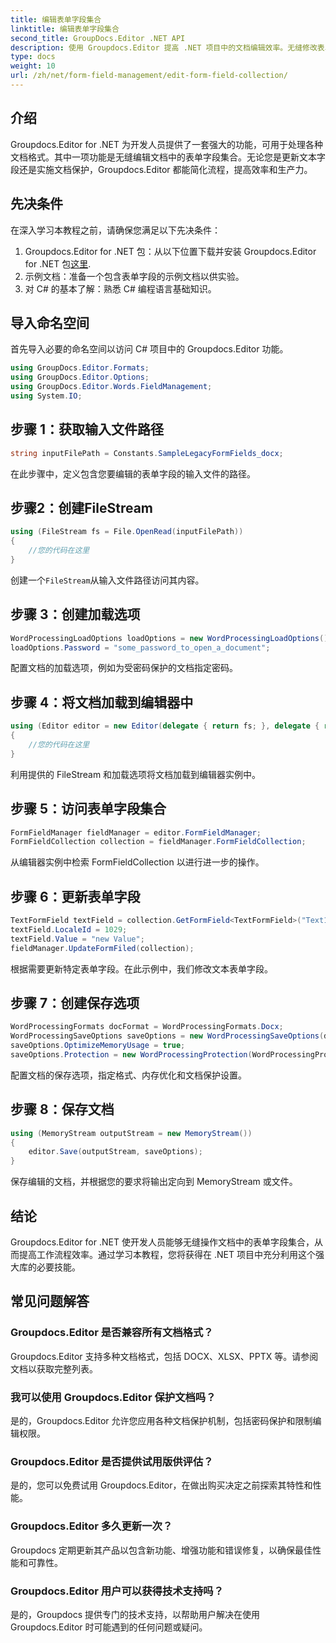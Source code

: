 ```yaml
---
title: 编辑表单字段集合
linktitle: 编辑表单字段集合
second_title: GroupDocs.Editor .NET API
description: 使用 Groupdocs.Editor 提高 .NET 项目中的文档编辑效率。无缝修改表单字段集合。
type: docs
weight: 10
url: /zh/net/form-field-management/edit-form-field-collection/
---
```

## 介绍
Groupdocs.Editor for .NET 为开发人员提供了一套强大的功能，可用于处理各种文档格式。其中一项功能是无缝编辑文档中的表单字段集合。无论您是更新文本字段还是实施文档保护，Groupdocs.Editor 都能简化流程，提高效率和生产力。
## 先决条件
在深入学习本教程之前，请确保您满足以下先决条件：
1.  Groupdocs.Editor for .NET 包：从以下位置下载并安装 Groupdocs.Editor for .NET 包[这里](https://releases.groupdocs.com/editor/net/).
2. 示例文档：准备一个包含表单字段的示例文档以供实验。
3. 对 C# 的基本了解：熟悉 C# 编程语言基础知识。

## 导入命名空间
首先导入必要的命名空间以访问 C# 项目中的 Groupdocs.Editor 功能。
```csharp
using GroupDocs.Editor.Formats;
using GroupDocs.Editor.Options;
using GroupDocs.Editor.Words.FieldManagement;
using System.IO;
```
## 步骤 1：获取输入文件路径
```csharp
string inputFilePath = Constants.SampleLegacyFormFields_docx;
```
在此步骤中，定义包含您要编辑的表单字段的输入文件的路径。
## 步骤2：创建FileStream
```csharp
using (FileStream fs = File.OpenRead(inputFilePath))
{
    //您的代码在这里
}
```
创建一个`FileStream`从输入文件路径访问其内容。
## 步骤 3：创建加载选项
```csharp
WordProcessingLoadOptions loadOptions = new WordProcessingLoadOptions();
loadOptions.Password = "some_password_to_open_a_document";
```
配置文档的加载选项，例如为受密码保护的文档指定密码。
## 步骤 4：将文档加载到编辑器中
```csharp
using (Editor editor = new Editor(delegate { return fs; }, delegate { return loadOptions; }))
{
    //您的代码在这里
}
```
利用提供的 FileStream 和加载选项将文档加载到编辑器实例中。
## 步骤 5：访问表单字段集合
```csharp
FormFieldManager fieldManager = editor.FormFieldManager;
FormFieldCollection collection = fieldManager.FormFieldCollection;
```
从编辑器实例中检索 FormFieldCollection 以进行进一步的操作。
## 步骤 6：更新表单字段
```csharp
TextFormField textField = collection.GetFormField<TextFormField>("Text1");
textField.LocaleId = 1029;
textField.Value = "new Value";
fieldManager.UpdateFormFiled(collection);
```
根据需要更新特定表单字段。在此示例中，我们修改文本表单字段。
## 步骤 7：创建保存选项
```csharp
WordProcessingFormats docFormat = WordProcessingFormats.Docx;
WordProcessingSaveOptions saveOptions = new WordProcessingSaveOptions(docFormat);
saveOptions.OptimizeMemoryUsage = true;
saveOptions.Protection = new WordProcessingProtection(WordProcessingProtectionType.AllowOnlyFormFields, "write_password");
```
配置文档的保存选项，指定格式、内存优化和文档保护设置。
## 步骤 8：保存文档
```csharp
using (MemoryStream outputStream = new MemoryStream())
{
    editor.Save(outputStream, saveOptions);
}
```
保存编辑的文档，并根据您的要求将输出定向到 MemoryStream 或文件。

## 结论
Groupdocs.Editor for .NET 使开发人员能够无缝操作文档中的表单字段集合，从而提高工作流程效率。通过学习本教程，您将获得在 .NET 项目中充分利用这个强大库的必要技能。

## 常见问题解答
### Groupdocs.Editor 是否兼容所有文档格式？
Groupdocs.Editor 支持多种文档格式，包括 DOCX、XLSX、PPTX 等。请参阅文档以获取完整列表。
### 我可以使用 Groupdocs.Editor 保护文档吗？
是的，Groupdocs.Editor 允许您应用各种文档保护机制，包括密码保护和限制编辑权限。
### Groupdocs.Editor 是否提供试用版供评估？
是的，您可以免费试用 Groupdocs.Editor，在做出购买决定之前探索其特性和性能。
### Groupdocs.Editor 多久更新一次？
Groupdocs 定期更新其产品以包含新功能、增强功能和错误修复，以确保最佳性能和可靠性。
### Groupdocs.Editor 用户可以获得技术支持吗？
是的，Groupdocs 提供专门的技术支持，以帮助用户解决在使用 Groupdocs.Editor 时可能遇到的任何问题或疑问。
